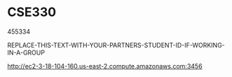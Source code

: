 # CSE330
455334

REPLACE-THIS-TEXT-WITH-YOUR-PARTNERS-STUDENT-ID-IF-WORKING-IN-A-GROUP

http://ec2-3-18-104-160.us-east-2.compute.amazonaws.com:3456
